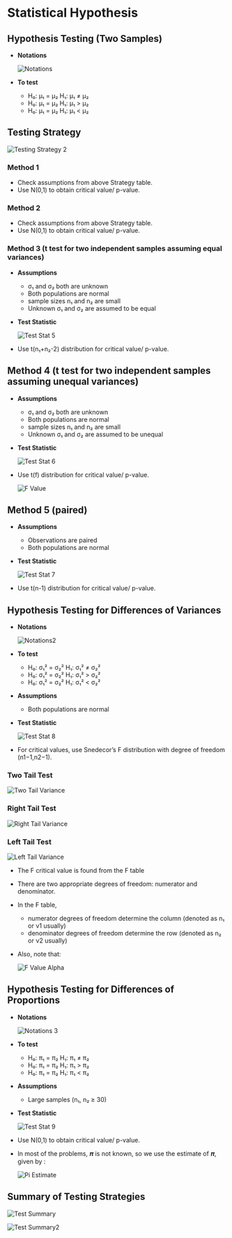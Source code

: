 # Statistical Hypothesis

## Hypothesis Testing (Two Samples)

* **Notations**

  ![Notations](images/Notations.png)

* **To test**
  * H₀: μ₁ = μ₂ H₁: μ₁ ≠ μ₂
  * H₀: μ₁ = μ₂ H₁: μ₁ > μ₂
  * H₀: μ₁ = μ₂ H₁: μ₁ < μ₂

## Testing Strategy

  ![Testing Strategy 2](images/TestingStrategy2.png)

### Method 1

* Check assumptions from above Strategy table.
* Use N(0,1) to obtain critical value/ p-value.

### Method 2

* Check assumptions from above Strategy table.
* Use N(0,1) to obtain critical value/ p-value.

### Method 3 (t test for two independent samples assuming equal variances)

* **Assumptions**
  * σ₁ and σ₂ both  are unknown
  * Both populations are normal
  * sample sizes n₁ and n₂ are small
  * Unknown σ₁ and σ₂ are assumed to be equal

* **Test Statistic**

  ![Test Stat 5](images/TestStat5.png)

* Use t(n₁+n₂-2) distribution for critical value/ p-value.

## Method 4 (t test for two independent samples assuming unequal variances)

* **Assumptions**
  * σ₁ and σ₂ both  are unknown
  * Both populations are normal
  * sample sizes n₁ and n₂ are small
  * Unknown σ₁ and σ₂ are assumed to be unequal

* **Test Statistic**

  ![Test Stat 6](images/TestStat6.png)

* Use t(f) distribution for critical value/ p-value.

  ![F Value](images/fValue.png)

## Method 5 (paired)

* **Assumptions**
  * Observations are paired
  * Both populations are normal

* **Test Statistic**

  ![Test Stat 7](images/TestStat7.png)

* Use t(n-1) distribution for critical value/ p-value.

## Hypothesis Testing for Differences of Variances

* **Notations**

  ![Notations2](images/Notations2.png)

* **To test**
  * H₀: σ₁² = σ₂²   H₁: σ₁² ≠  σ₂²
  * H₀: σ₁² = σ₂²   H₁: σ₁² > σ₂²
  * H₀: σ₁² = σ₂²   H₁: σ₁² < σ₂²

* **Assumptions**
  * Both populations are normal

* **Test Statistic**

  ![Test Stat 8](images/TestStat8.png)

* For critical values, use Snedecor’s F distribution with degree of freedom (n1−1,n2−1).

### Two Tail Test

  ![Two Tail Variance](images/TwoTailVar.png)

### Right Tail Test

  ![Right Tail Variance](images/RightTailVar.png)

### Left Tail Test

  ![Left Tail Variance](images/LeftTailVar.png)

* The F critical value is found from the F table
* There are two appropriate degrees of freedom: numerator and denominator.
* In the F table,
  * numerator degrees of freedom determine the column (denoted as n₁  or ν1 usually)
  * denominator degrees of freedom determine the row (denoted as n₂  or ν2 usually)
* Also, note that:

  ![F Value Alpha](images/FValueAlpha.png)

## Hypothesis Testing for Differences of Proportions

* **Notations**

  ![Notations 3](images/Notations3.png)

* **To test**
  * H₀: π₁  = π₂ H₁: π₁ ≠ π₂
  * H₀: π₁ = π₂ H₁: π₁ > π₂
  * H₀: π₁ = π₂ H₁: π₁ < π₂

* **Assumptions**
  * Large samples (n₁, n₂ ≥ 30)

* **Test Statistic**

  ![Test Stat 9](images/TestStat9.png)

* Use N(0,1) to obtain critical value/ p-value.
* In most of the problems, 𝝅 is not known, so we use the estimate of 𝝅, given by :

  ![Pi Estimate](images/piestimate.png)

## Summary of Testing Strategies

  ![Test Summary](images/TestSummary.png)

  ![Test Summary2](images/TestSummary2.png)
